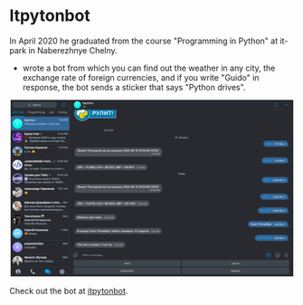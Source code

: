 # Itpytonbot

In April 2020 he graduated from the course "Programming in Python" at it-park in Naberezhnye Chelny.
* wrote a bot from which you can find out the weather in any city, the exchange rate of foreign currencies, and if
you write "Guido" in response, the bot sends a sticker that says "Python drives". 

<p align="center">
  <img width="500" src="bot.png" alt="screenshot" />
</p>


Check out the bot at [itpytonbot](https://t.me/itpytonbot).